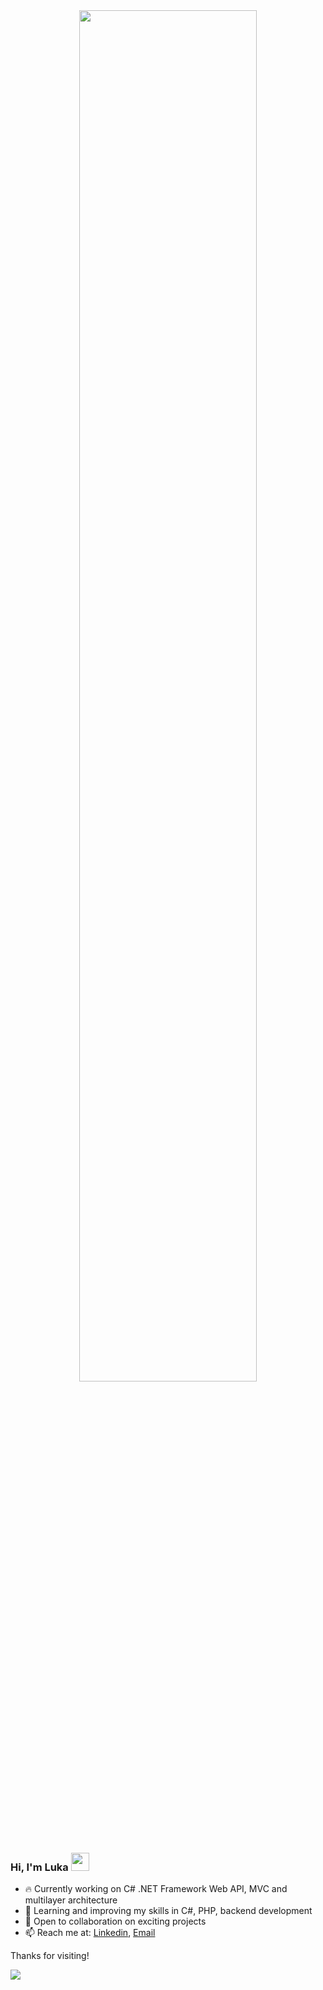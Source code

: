 <div align="center" >
<img src="https://github.com/SP-XD/SP-XD/blob/main/images/dino_rounded.gif?raw=true" href="https://github.com/SP-XD" width="75%"/><br>
</div>

### Hi, I'm Luka <img src="https://github.com/TheDudeThatCode/TheDudeThatCode/blob/master/Assets/Hi.gif" width="29px">

- 🔥 Currently working on C# .NET Framework Web API, MVC and multilayer architecture
- 🌱 Learning and improving my skills in C#, PHP, backend development
- 🤝 Open to collaboration on exciting projects
- 📫 Reach me at: [Linkedin](https://www.linkedin.com/in/luka-agic-508703252/), [Email](mailto:agic.luke@gmail.com)


Thanks for visiting!


![](https://komarev.com/ghpvc/?username=taliktom)
